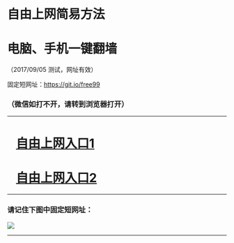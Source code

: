 ﻿# 自由上网简易方法

# 电脑、手机一键翻墙

（2017/09/05 测试，网址有效）

固定短网址：https://git.io/free99

### （微信如打不开，请转到浏览器打开）


***





# &nbsp;&nbsp; <a href="http://ft158196512.fwq-tz1001.xyz/fwqtz01.html?t=09050018220 " target="_blank">自由上网入口1</a>
# &nbsp;&nbsp; <a href="http://ft76932635.fwq-tz1002.xyz/fwqtz02.html?t=090500127336 " target="_blank">自由上网入口2</a>
***

### 请记住下图中固定短网址：

<img src="https://s3-us-west-2.amazonaws.com/fwq-1001/yjfq-20170905okok.png" /> 


***

